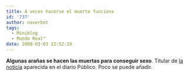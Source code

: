 ```yaml
---
title: A veces hacerse el muerto funciona
id: '737'
author: neverbot
tags:
  - Miniblog
  - Mundo Real™
date: 2008-03-03 22:52:19
---
```


**Algunas arañas se hacen las muertas para conseguir sexo**. Titular de [la noticia](http://www.publico.es/ciencias/055594/aranas/muertas/sexo) aparecida en el diario Público. Poco se puede añadir.